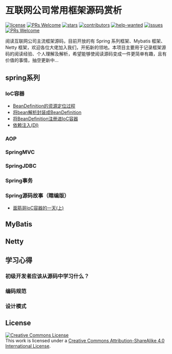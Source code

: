 # 互联网公司常用框架源码赏析
[![license](https://badgen.net/github/license/doocs/source-code-hunter?color=green)](https://github.com/doocs/source-code-hunter/blob/master/LICENSE)
[![PRs Welcome](https://badgen.net/badge/PRs/welcome/green)](http://makeapullrequest.com)
[![stars](https://badgen.net/github/stars/doocs/source-code-hunter)](https://github.com/doocs/source-code-hunter/stargazers)
[![contributors](https://badgen.net/github/contributors/doocs/source-code-hunter)](https://github.com/doocs/source-code-hunter/graphs/contributors)
[![help-wanted](https://badgen.net/github/label-issues/doocs/source-code-hunter/help%20wanted/open)](https://github.com/doocs/source-code-hunter/labels/help%20wanted)
[![issues](https://badgen.net/github/open-issues/doocs/source-code-hunter)](https://github.com/doocs/source-code-hunter/issues)
[![PRs Welcome](https://badgen.net/badge/PRs/welcome/green)](http://makeapullrequest.com)

阅读互联网公司主流框架源码，目前开放的有 Spring 系列框架、Mybatis 框架、Netty 框架，欢迎各位大佬加入我们，开拓新的领地。本项目主要用于记录框架源码的阅读经验、个人理解及解析，希望能够使阅读源码变成一件更简单有趣，且有价值的事情，抽空更新中...

## spring系列
### IoC容器
- [BeanDefinition的资源定位过程](/docs/Spring/IoC/一、BeanDefinition的资源定位过程.md)
- [将bean解析封装成BeanDefinition](/docs/Spring/IoC/二、将bean解析封装成BeanDefinition.md)
- [将BeanDefinition注册进IoC容器](/docs/Spring/IoC/三、将BeanDefinition注册进IoC容器.md)
- [依赖注入(DI)](/docs/Spring/IoC/四、依赖注入(DI).md)
### AOP

### SpringMVC

### SpringJDBC

### Spring事务

### Spring源码故事（瞎编版）
- [面筋哥IoC容器的一天(上)](/docs/Spring/IoC/面筋哥IoC容器的一天(上).md)

## MyBatis

## Netty

## 学习心得
### 初级开发者应该从源码中学习什么？

### 编码规范

### 设计模式

## License
<a rel="license" href="http://creativecommons.org/licenses/by-sa/4.0/"><img alt="Creative Commons License" style="border-width:0" src="https://i.creativecommons.org/l/by-sa/4.0/88x31.png" /></a><br />This work is licensed under a <a rel="license" href="http://creativecommons.org/licenses/by-sa/4.0/">Creative Commons Attribution-ShareAlike 4.0 International License</a>.
